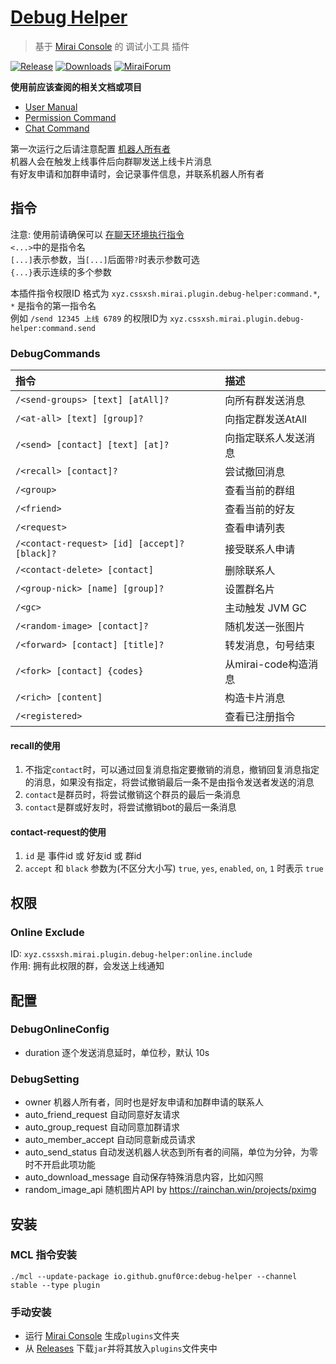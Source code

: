 # [Debug Helper](https://github.com/gnuf0rce/debug-helper)

> 基于 [Mirai Console](https://github.com/mamoe/mirai-console) 的 调试小工具 插件

[![Release](https://img.shields.io/github/v/release/gnuf0rce/debug-helper)](https://github.com/gnuf0rce/debug-helper/releases)
[![Downloads](https://img.shields.io/github/downloads/gnuf0rce/debug-helper/total)](https://shields.io/category/downloads)
[![MiraiForum](https://img.shields.io/badge/post-on%20MiraiForum-yellow)](https://mirai.mamoe.net/topic/452)

**使用前应该查阅的相关文档或项目**

* [User Manual](https://github.com/mamoe/mirai/blob/dev/docs/UserManual.md)
* [Permission Command](https://github.com/mamoe/mirai/blob/dev/mirai-console/docs/BuiltInCommands.md#permissioncommand)
* [Chat Command](https://github.com/project-mirai/chat-command)

第一次运行之后请注意配置 [机器人所有者](#DebugSetting)  
机器人会在触发上线事件后向群聊发送上线卡片消息  
有好友申请和加群申请时，会记录事件信息，并联系机器人所有者

## 指令

注意: 使用前请确保可以 [在聊天环境执行指令](https://github.com/project-mirai/chat-command)   
`<...>`中的是指令名  
`[...]`表示参数，当`[...]`后面带`?`时表示参数可选  
`{...}`表示连续的多个参数

本插件指令权限ID 格式为 `xyz.cssxsh.mirai.plugin.debug-helper:command.*`, `*` 是指令的第一指令名  
例如 `/send 12345 上线 6789` 的权限ID为 `xyz.cssxsh.mirai.plugin.debug-helper:command.send`

### DebugCommands

| 指令                                           | 描述              |
|:---------------------------------------------|:----------------|
| `/<send-groups> [text] [atAll]?`             | 向所有群发送消息        |
| `/<at-all> [text] [group]?`                  | 向指定群发送AtAll     |
| `/<send> [contact] [text] [at]?`             | 向指定联系人发送消息      |
| `/<recall> [contact]?`                       | 尝试撤回消息          |
| `/<group>`                                   | 查看当前的群组         |
| `/<friend>`                                  | 查看当前的好友         |
| `/<request>`                                 | 查看申请列表          |
| `/<contact-request> [id] [accept]? [black]?` | 接受联系人申请         |
| `/<contact-delete> [contact]`                | 删除联系人           |
| `/<group-nick> [name] [group]?`              | 设置群名片           |
| `/<gc>`                                      | 主动触发 JVM GC     |
| `/<random-image> [contact]?`                 | 随机发送一张图片        |
| `/<forward> [contact] [title]?`              | 转发消息，句号结束       |
| `/<fork> [contact] {codes}`                  | 从mirai-code构造消息 |
| `/<rich> [content]`                          | 构造卡片消息          |
| `/<registered>`                              | 查看已注册指令         |

#### recall的使用

1. 不指定`contact`时，可以通过回复消息指定要撤销的消息，撤销回复消息指定的消息，如果没有指定，将尝试撤销最后一条不是由指令发送者发送的消息
2. `contact`是群员时，将尝试撤销这个群员的最后一条消息
3. `contact`是群或好友时，将尝试撤销bot的最后一条消息

#### contact-request的使用

1. `id` 是 事件id 或 好友id 或 群id
2. `accept` 和 `black` 参数为(不区分大小写) `true`, `yes`, `enabled`, `on`, `1` 时表示 `true`

## 权限

### Online Exclude

ID: `xyz.cssxsh.mirai.plugin.debug-helper:online.include`  
作用: 拥有此权限的群，会发送上线通知

## 配置

### DebugOnlineConfig

* duration 逐个发送消息延时，单位秒，默认 10s

### DebugSetting

* owner 机器人所有者，同时也是好友申请和加群申请的联系人
* auto_friend_request 自动同意好友请求
* auto_group_request 自动同意加群请求
* auto_member_accept 自动同意新成员请求
* auto_send_status 自动发送机器人状态到所有者的间隔，单位为分钟，为零时不开启此项功能
* auto_download_message 自动保存特殊消息内容，比如闪照
* random_image_api 随机图片API by <https://rainchan.win/projects/pximg>

## 安装

### MCL 指令安装

`./mcl --update-package io.github.gnuf0rce:debug-helper --channel stable --type plugin`

### 手动安装

* 运行 [Mirai Console](https://github.com/mamoe/mirai-console) 生成`plugins`文件夹
* 从 [Releases](https://github.com/gnuf0rce/debug-helper/releases) 下载`jar`并将其放入`plugins`文件夹中